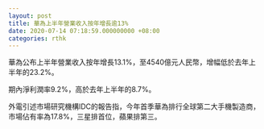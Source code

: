 ```yaml
---
layout: post
title: 華為上半年營業收入按年增長逾13%
date: 2020-07-14 07:18:59.000000000 +08:00
categories: rthk
---
```


華為公布上半年營業收入按年增長13.1%，至4540億元人民幣，增幅低於去年上半年的23.2%。

期內淨利潤率9.2%，高於去年上半年的8.7%。

外電引述市場研究機構IDC的報告指，今年首季華為排行全球第二大手機製造商，市場佔有率為17.8%，三星排首位，蘋果排第三。
